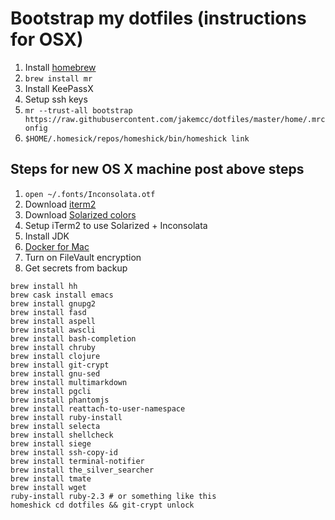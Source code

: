 # Bootstrap my dotfiles (instructions for OSX)

1. Install [homebrew](https://brew.sh/)
1. `brew install mr`
1. Install KeePassX
1. Setup ssh keys
1. `mr --trust-all bootstrap https://raw.githubusercontent.com/jakemcc/dotfiles/master/home/.mrconfig`
1. `$HOME/.homesick/repos/homeshick/bin/homeshick link`

## Steps for new OS X machine post above steps

1. `open ~/.fonts/Inconsolata.otf`
1. Download [iterm2](https://www.iterm2.com/)
1. Download [Solarized colors](http://ethanschoonover.com/solarized)
1. Setup iTerm2 to use Solarized + Inconsolata
1. Install JDK
1. [Docker for Mac](https://www.docker.com/docker-mac)
1. Turn on FileVault encryption
1. Get secrets from backup

```
brew install hh
brew cask install emacs
brew install gnupg2
brew install fasd
brew install aspell
brew install awscli
brew install bash-completion
brew install chruby
brew install clojure
brew install git-crypt
brew install gnu-sed
brew install multimarkdown
brew install pgcli
brew install phantomjs
brew install reattach-to-user-namespace
brew install ruby-install
brew install selecta
brew install shellcheck
brew install siege
brew install ssh-copy-id
brew install terminal-notifier
brew install the_silver_searcher
brew install tmate
brew install wget
ruby-install ruby-2.3 # or something like this
homeshick cd dotfiles && git-crypt unlock
```



